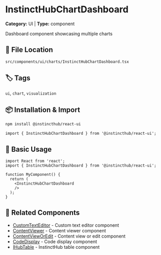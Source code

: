 # InstinctHubChartDashboard

**Category:** UI | **Type:** component

Dashboard component showcasing multiple charts

## 📁 File Location

`src/components/ui/charts/InstinctHubChartDashboard.tsx`

## 🏷️ Tags

`ui`, `chart`, `visualization`

## 📦 Installation & Import

```bash
npm install @instincthub/react-ui
```

```tsx
import { InstinctHubChartDashboard } from '@instincthub/react-ui';
```

## 🚀 Basic Usage

```tsx
import React from 'react';
import { InstinctHubChartDashboard } from '@instincthub/react-ui';

function MyComponent() {
  return (
    <InstinctHubChartDashboard
    />
  );
}
```

## 🔗 Related Components

- [CustomTextEditor](./CustomTextEditor.md) - Custom text editor component
- [ContentViewer](./ContentViewer.md) - Content viewer component
- [ContentViewOrEdit](./ContentViewOrEdit.md) - Content view or edit component
- [CodeDisplay](./CodeDisplay.md) - Code display component
- [IHubTable](./IHubTable.md) - InstinctHub table component

